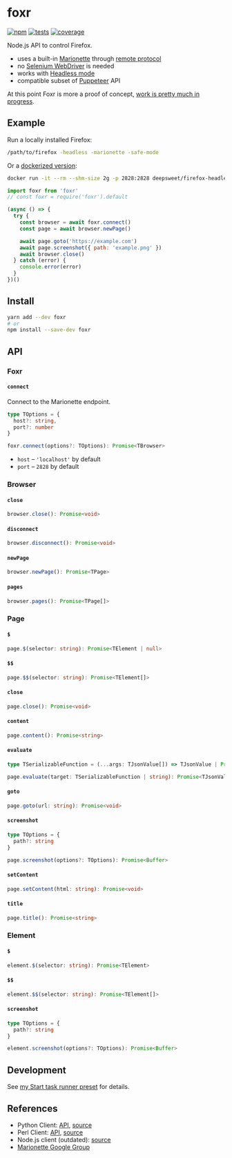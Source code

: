# foxr

[![npm](https://img.shields.io/npm/v/foxr.svg?style=flat-square)](https://www.npmjs.com/package/foxr) [![tests](https://img.shields.io/travis/deepsweet/foxr/master.svg?label=tests&style=flat-square)](https://travis-ci.org/deepsweet/foxr) [![coverage](https://img.shields.io/codecov/c/github/deepsweet/foxr.svg?style=flat-square)](https://codecov.io/github/deepsweet/foxr)

Node.js API to control Firefox.

* uses a built-in [Marionette](https://vakila.github.io/blog/marionette-act-i-automation/) through [remote protocol](https://firefox-source-docs.mozilla.org/testing/marionette/marionette/index.html)
* no [Selenium WebDriver](https://github.com/SeleniumHQ/selenium/wiki/FirefoxDriver) is needed
* works with [Headless mode](https://developer.mozilla.org/en-US/docs/Mozilla/Firefox/Headless_mode)
* compatible subset of [Puppeteer](https://github.com/GoogleChrome/puppeteer) API

At this point Foxr is more a proof of concept, [work is pretty much in progress](https://github.com/deepsweet/foxr/issues?q=is%3Aissue+is%3Aopen+sort%3Aupdated-desc+label%3Aenhancement).

## Example

Run a locally installed Firefox:

```sh
/path/to/firefox -headless -marionette -safe-mode
```

Or a [dockerized version](https://github.com/deepsweet/firefox-headless-remote):

```sh
docker run -it --rm --shm-size 2g -p 2828:2828 deepsweet/firefox-headless-remote:61
```

```js
import foxr from 'foxr'
// const foxr = require('foxr').default

(async () => {
  try {
    const browser = await foxr.connect()
    const page = await browser.newPage()

    await page.goto('https://example.com')
    await page.screenshot({ path: 'example.png' })
    await browser.close()
  } catch (error) {
    console.error(error)
  }
})()
```

## Install

```sh
yarn add --dev foxr
# or
npm install --save-dev foxr
```

## API

### Foxr

#### `connect`

Connect to the Marionette endpoint.

```ts
type TOptions = {
  host?: string,
  port?: number
}

foxr.connect(options?: TOptions): Promise<TBrowser>
```

* `host` – `'localhost'` by default
* `port` – `2828` by default

### Browser

#### `close`

```ts
browser.close(): Promise<void>
```

#### `disconnect`

```ts
browser.disconnect(): Promise<void>
```

#### `newPage`

```ts
browser.newPage(): Promise<TPage>
```

#### `pages`

```ts
browser.pages(): Promise<TPage[]>
```

### Page

#### `$`

```ts
page.$(selector: string): Promise<TElement | null>
```

#### `$$`

```ts
page.$$(selector: string): Promise<TElement[]>
```

#### `close`

```ts
page.close(): Promise<void>
```

#### `content`

```ts
page.content(): Promise<string>
```

#### `evaluate`

```ts
type TSerializableFunction = (...args: TJsonValue[]) => TJsonValue | Promise<TJsonValue>

page.evaluate(target: TSerializableFunction | string): Promise<TJsonValue>
```

#### `goto`

```ts
page.goto(url: string): Promise<void>
```

#### `screenshot`

```ts
type TOptions = {
  path?: string
}

page.screenshot(options?: TOptions): Promise<Buffer>
```

#### `setContent`

```ts
page.setContent(html: string): Promise<void>
```

#### `title`

```ts
page.title(): Promise<string>
```

### Element

#### `$`

```ts
element.$(selector: string): Promise<TElement>
```

#### `$$`

```ts
element.$$(selector: string): Promise<TElement[]>
```

#### `screenshot`

```ts
type TOptions = {
  path?: string
}

element.screenshot(options?: TOptions): Promise<Buffer>
```

## Development

See [my Start task runner preset](https://github.com/deepsweet/_/tree/master/packages/start-preset-node-ts-lib) for details.

## References

* Python Client: [API](https://marionette-client.readthedocs.io/en/latest/reference.html), [source](https://searchfox.org/mozilla-central/source/testing/marionette/client/)
* Perl Client: [API](https://metacpan.org/pod/Firefox::Marionette), [source](https://metacpan.org/source/DDICK/Firefox-Marionette-0.57/lib/Firefox)
* Node.js client (outdated): [source](https://github.com/mozilla-b2g/gaia/tree/master/tests/jsmarionette/client)
* [Marionette Google Group](https://groups.google.com/forum/#!forum/mozilla.tools.marionette)
